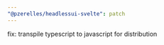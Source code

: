 ```yaml
---
"@pzerelles/headlessui-svelte": patch
---
```


fix: transpile typescript to javascript for distribution
